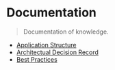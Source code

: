 # Documentation

> Documentation of knowledge.

* [Application Structure](./application-structure.md)
* [Architectual Decision Record](./architectual-decision-record.md)
* [Best Practices](./best-practices.md)